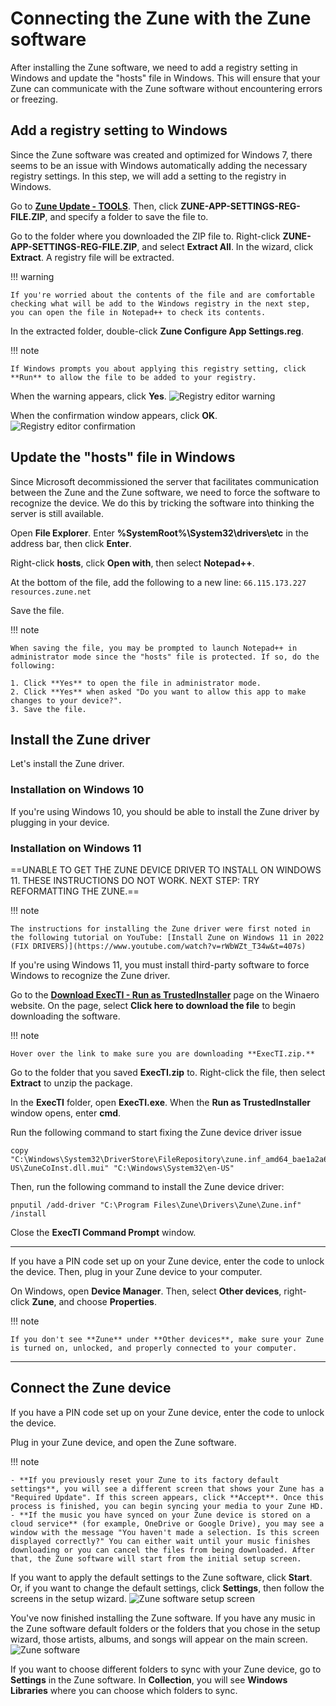 # Connecting the Zune with the Zune software

After installing the Zune software, we need to add a registry setting in Windows and update the "hosts" file in Windows. This will ensure that your Zune can communicate with the Zune software without encountering errors or freezing.

## Add a registry setting to Windows

Since the Zune software was created and optimized for Windows 7, there seems to be an issue with Windows automatically adding the necessary registry settings. In this step, we will add a setting to the registry in Windows.

Go to **[Zune Update - TOOLS](https://www.zuneupdate.com/resources/tools/)**. Then, click **ZUNE-APP-SETTINGS-REG-FILE.ZIP**, and specify a folder to save the file to.

Go to the folder where you downloaded the ZIP file to. Right-click **ZUNE-APP-SETTINGS-REG-FILE.ZIP**, and select **Extract All**. In the wizard, click **Extract**. A registry file will be extracted.

!!! warning

    If you're worried about the contents of the file and are comfortable checking what will be add to the Windows registry in the next step, you can open the file in Notepad++ to check its contents.

In the extracted folder, double-click **Zune Configure App Settings.reg**.

!!! note

    If Windows prompts you about applying this registry setting, click **Run** to allow the file to be added to your registry.

When the warning appears, click **Yes**.
![Registry editor warning](https://github.com/josh-wong/zune-software-setup/blob/main/docs/assets/screenshots/registry_editor_warning.png?raw=true)

When the confirmation window appears, click **OK**.
![Registry editor confirmation](https://github.com/josh-wong/zune-software-setup/blob/main/docs/assets/screenshots/registry_editor_confirmation.png?raw=true)

## Update the "hosts" file in Windows

Since Microsoft decommissioned the server that facilitates communication between the Zune and the Zune software, we need to force the software to recognize the device. We do this by tricking the software into thinking the server is still available.

Open **File Explorer**. Enter **%SystemRoot%\System32\drivers\etc** in the address bar, then click **Enter**.

Right-click **hosts**, click **Open with**, then select **Notepad++**.

At the bottom of the file, add the following to a new line:
     `66.115.173.227	resources.zune.net`

Save the file.

!!! note

    When saving the file, you may be prompted to launch Notepad++ in administrator mode since the "hosts" file is protected. If so, do the following:

    1. Click **Yes** to open the file in administrator mode.
    2. Click **Yes** when asked "Do you want to allow this app to make changes to your device?".
    3. Save the file.

## Install the Zune driver

Let's install the Zune driver. 

### Installation on Windows 10

If you're using Windows 10, you should be able to install the Zune driver by plugging in your device.

### Installation on Windows 11

==UNABLE TO GET THE ZUNE DEVICE DRIVER TO INSTALL ON WINDOWS 11. THESE INSTRUCTIONS DO NOT WORK. NEXT STEP: TRY REFORMATTING THE ZUNE.==

!!! note

    The instructions for installing the Zune driver were first noted in the following tutorial on YouTube: [Install Zune on Windows 11 in 2022 (FIX DRIVERS)](https://www.youtube.com/watch?v=rWbWZt_T34w&t=407s)

If you're using Windows 11, you must install third-party software to force Windows to recognize the Zune driver.

Go to the **[Download ExecTI - Run as TrustedInstaller](https://winaero.com/download-execti-run-as-trustedinstaller/)** page on the Winaero website. On the page, select **Click here to download the file** to begin downloading the software.

!!! note

    Hover over the link to make sure you are downloading **ExecTI.zip.**

Go to the folder that you saved **ExecTI.zip** to. Right-click the file, then select **Extract** to unzip the package.

In the **ExecTI** folder, open **ExecTI.exe**. When the **Run as TrustedInstaller** window opens, enter **cmd**.

Run the following command to start fixing the Zune device driver issue

```console
copy "C:\Windows\System32\DriverStore\FileRepository\zune.inf_amd64_bae1a2a65e3c2cfb\en-US\ZuneCoInst.dll.mui" "C:\Windows\System32\en-US"
```

Then, run the following command to install the Zune device driver:

```console
pnputil /add-driver "C:\Program Files\Zune\Drivers\Zune\Zune.inf" /install
```

Close the **ExecTI Command Prompt** window.

---

If you have a PIN code set up on your Zune device, enter the code to unlock the device. Then, plug in your Zune device to your computer.

On Windows, open **Device Manager**. Then, select **Other devices**, right-click **Zune**, and choose **Properties**.

!!! note

    If you don't see **Zune** under **Other devices**, make sure your Zune is turned on, unlocked, and properly connected to your computer.

---




## Connect the Zune device

If you have a PIN code set up on your Zune device, enter the code to unlock the device.

Plug in your Zune device, and open the Zune software.

!!! note

    - **If you previously reset your Zune to its factory default settings**, you will see a different screen that shows your Zune has a "Required Update". If this screen appears, click **Accept**. Once this process is finished, you can begin syncing your media to your Zune HD.
    - **If the music you have synced on your Zune device is stored on a cloud service** (for example, OneDrive or Google Drive), you may see a window with the message "You haven't made a selection. Is this screen displayed correctly?" You can either wait until your music finishes downloading or you can cancel the files from being downloaded. After that, the Zune software will start from the initial setup screen.

If you want to apply the default settings to the Zune software, click **Start**. Or, if you want to change the default settings, click **Settings**, then follow the screens in the setup wizard.
![Zune software setup screen](https://github.com/josh-wong/zune-software-setup/blob/main/docs/assets/screenshots/zune_software_setup_screen.png?raw=true)

You've now finished installing the Zune software. If you have any music in the Zune software default folders or the folders that you chose in the setup wizard, those artists, albums, and songs will appear on the main screen.
![Zune software](https://github.com/josh-wong/zune-software-setup/blob/main/docs/assets/screenshots/zune_software.png?raw=true)

If you want to choose different folders to sync with your Zune device, go to **Settings** in the Zune software. In **Collection**, you will see **Windows Libraries** where you can choose which folders to sync.
